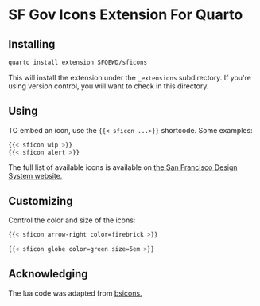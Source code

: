 # SF Gov Icons Extension For Quarto

## Installing

```bash
quarto install extension SFOEWD/sficons
```

This will install the extension under the `_extensions` subdirectory.
If you're using version control, you will want to check in this directory.

## Using

TO embed an icon, use the `{{< sficon ...>}}` shortcode. Some examples:

```bash
{{< sficon wip >}}
{{< sficon alert >}}

```

The full list of available icons is available on [the San Francisco Design System website.](https://design-system.sf.gov/components/icons/)

## Customizing

Control the color and size of the icons:

```bash
{{< sficon arrow-right color=firebrick >}}

{{< sficon globe color=green size=5em >}}
```

## Acknowledging

The lua code was adapted from [bsicons.](https://github.com/shafayetShafee/bsicons)
